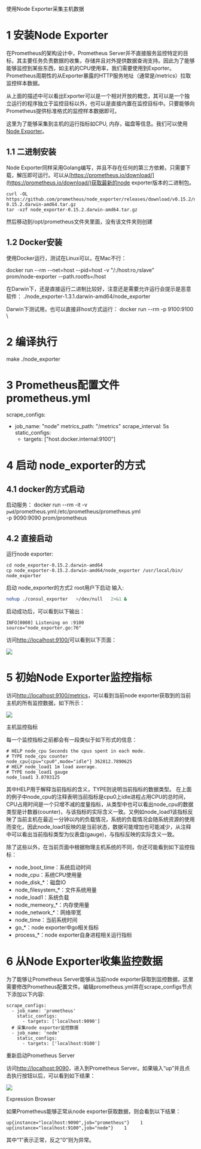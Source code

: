 
使用Node Exporter采集主机数据


# 1 安装Node Exporter

在Prometheus的架构设计中，Prometheus Server并不直接服务监控特定的目标，其主要任务负责数据的收集，存储并且对外提供数据查询支持。因此为了能够能够监控到某些东西，如主机的CPU使用率，我们需要使用到Exporter。Prometheus周期性的从Exporter暴露的HTTP服务地址（通常是/metrics）拉取监控样本数据。

从上面的描述中可以看出Exporter可以是一个相对开放的概念，其可以是一个独立运行的程序独立于监控目标以外，也可以是直接内置在监控目标中。只要能够向Prometheus提供标准格式的监控样本数据即可。

这里为了能够采集到主机的运行指标如CPU, 内存，磁盘等信息。我们可以使用[Node Exporter](https://github.com/prometheus/node_exporter)。


## 1.1 二进制安装 

Node Exporter同样采用Golang编写，并且不存在任何的第三方依赖，只需要下载，解压即可运行。可以从[https://prometheus.io/download/](https://prometheus.io/download/)获取最新的node exporter版本的二进制包。

```
curl -OL https://github.com/prometheus/node_exporter/releases/download/v0.15.2/node_exporter-0.15.2.darwin-amd64.tar.gz
tar -xzf node_exporter-0.15.2.darwin-amd64.tar.gz
```
然后移动到/opt/prometheus文件夹里面，没有该文件夹则创建



## 1.2 Docker安装



使用Docker运行，测试在Linux可以，在Mac不行：

docker run --rm --net=host --pid=host -v "/:/host:ro,rslave" \
  prom/node-exporter --path.rootfs=/host


在Darwin下，还是直接运行二进制比较好，注意还是需要允许运行会提示是恶意软件：
./node_exporter-1.3.1.darwin-amd64/node_exporter


Darwin下测试用，也可以直接非host方式运行：
docker run --rm -p 9100:9100 \



# 2 编译执行

make
./node_exporter


# 3 Prometheus配置文件prometheus.yml

scrape_configs:
  - job_name: "node"
    metrics_path: "/metrics"
    scrape_interval: 5s
    static_configs:
      - targets: ["host.docker.internal:9100"]



# 4 启动 node_exporter的方式 

## 4.1 docker的方式启动

启动服务：
docker run --rm -it -v `pwd`/prometheus.yml:/etc/prometheus/prometheus.yml \
  -p 9090:9090 prom/prometheus


## 4.2 直接启动

运行node exporter:

```
cd node_exporter-0.15.2.darwin-amd64
cp node_exporter-0.15.2.darwin-amd64/node_exporter /usr/local/bin/
node_exporter
```


启动 node_exporter的方式2
root用户下启动
输入:
```bash
nohup ./consul_exporter   >/dev/null   2>&1 &
```



启动成功后，可以看到以下输出：

```
INFO[0000] Listening on :9100                            source="node_exporter.go:76"
```

访问[http://localhost:9100/](http://localhost:9100/)可以看到以下页面：

![](https://yunlzheng.gitbook.io/~gitbook/image?url=https%3A%2F%2F2416223964-files.gitbook.io%2F%7E%2Ffiles%2Fv0%2Fb%2Fgitbook-legacy-files%2Fo%2Fassets%252F-LBdoxo9EmQ0bJP2BuUi%252F-LPMFlGDFIX7wuLhSHx9%252F-LPMFp6oc_SZOU4__NeX%252Fnode_exporter_home_page.png%3Fgeneration%3D1540136067584405%26alt%3Dmedia&width=768&dpr=4&quality=100&sign=c5432eb&sv=1)



# 5 初始Node Exporter监控指标

访问[http://localhost:9100/metrics](http://localhost:9100/metrics)，可以看到当前node exporter获取到的当前主机的所有监控数据，如下所示：

![](https://yunlzheng.gitbook.io/~gitbook/image?url=https%3A%2F%2F2416223964-files.gitbook.io%2F%7E%2Ffiles%2Fv0%2Fb%2Fgitbook-legacy-files%2Fo%2Fassets%252F-LBdoxo9EmQ0bJP2BuUi%252F-LPMFlGDFIX7wuLhSHx9%252F-LPMFp6q8o3vUrTJOaFo%252Fnode_exporter_metrics_page.png%3Fgeneration%3D1540136066317078%26alt%3Dmedia&width=768&dpr=4&quality=100&sign=b3d3ca24&sv=1)

主机监控指标

每一个监控指标之前都会有一段类似于如下形式的信息：

```
# HELP node_cpu Seconds the cpus spent in each mode.
# TYPE node_cpu counter
node_cpu{cpu="cpu0",mode="idle"} 362812.7890625
# HELP node_load1 1m load average.
# TYPE node_load1 gauge
node_load1 3.0703125
```

其中HELP用于解释当前指标的含义，TYPE则说明当前指标的数据类型。
在上面的例子中node_cpu的注释表明当前指标是cpu0上idle进程占用CPU的总时间，CPU占用时间是一个只增不减的度量指标，从类型中也可以看出node_cpu的数据类型是计数器(counter)，与该指标的实际含义一致。又例如node_load1该指标反映了当前主机在最近一分钟以内的负载情况，系统的负载情况会随系统资源的使用而变化，因此node_load1反映的是当前状态，数据可能增加也可能减少，从注释中可以看出当前指标类型为仪表盘(gauge)，与指标反映的实际含义一致。

除了这些以外，在当前页面中根据物理主机系统的不同，你还可能看到如下监控指标：
- node_boot_time：系统启动时间
- node_cpu：系统CPU使用量
- node_disk_*：磁盘IO
- node_filesystem_*：文件系统用量
- node_load1：系统负载
- node_memeory_*：内存使用量
- node_network_*：网络带宽
- node_time：当前系统时间
- go_*：node exporter中go相关指标
- process_*：node exporter自身进程相关运行指标


# 6 从Node Exporter收集监控数据

为了能够让Prometheus Server能够从当前node exporter获取到监控数据，这里需要修改Prometheus配置文件。编辑prometheus.yml并在scrape_configs节点下添加以下内容:

```
scrape_configs:
  - job_name: 'prometheus'
    static_configs:
      - targets: ['localhost:9090']
  # 采集node exporter监控数据
  - job_name: 'node'
    static_configs:
      - targets: ['localhost:9100']
```

重新启动Prometheus Server

访问[http://localhost:9090](http://localhost:9090)，进入到Prometheus Server。如果输入“up”并且点击执行按钮以后，可以看到如下结果：

![](https://yunlzheng.gitbook.io/~gitbook/image?url=https%3A%2F%2F2416223964-files.gitbook.io%2F%7E%2Ffiles%2Fv0%2Fb%2Fgitbook-legacy-files%2Fo%2Fassets%252F-LBdoxo9EmQ0bJP2BuUi%252F-LPMFlGDFIX7wuLhSHx9%252F-LPMFp6sd1HomUq2AhEt%252Fprometheus_ui_up_query.png%3Fgeneration%3D1540136068422883%26alt%3Dmedia&width=768&dpr=4&quality=100&sign=48b6eec0&sv=1)

Expression Browser

如果Prometheus能够正常从node exporter获取数据，则会看到以下结果：

```
up{instance="localhost:9090",job="prometheus"}    1
up{instance="localhost:9100",job="node"}    1
```

其中“1”表示正常，反之“0”则为异常。

